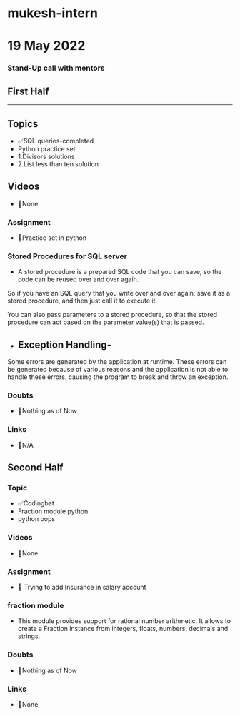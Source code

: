 # mukesh-intern

# 19 May 2022
### Stand-Up call with mentors

## First Half
********
## Topics
- ✅SQL queries-completed
- Python practice set
- 1.Divisors solutions
- 2.List less than ten solution

## Videos

- 🚫None

### Assignment

- 🔄Practice set in python
 ### Stored Procedures for SQL server
- A stored procedure is a prepared SQL code that you can save, so the code can be reused over and over again.

So if you have an SQL query that you write over and over again, save it as a stored procedure, and then just call it to execute it.

You can also pass parameters to a stored procedure, so that the stored procedure can act based on the parameter value(s) that 
is passed.

- ## Exception Handling-
 Some errors are generated by the application at runtime. These errors can be generated because of various reasons and the application is not able to handle these errors, causing the program to break and throw an exception.



### Doubts

- 🚫Nothing as of Now

### Links

- 🚫N/A

## Second Half
### Topic
- ✅Codingbat 
- Fraction module python
- python oops
### Videos

- 🚫None

### Assignment 
- 🔄 Trying to add Insurance in salary account
### fraction module
- This module provides support for rational number arithmetic. It allows to create a Fraction instance from integers, floats, numbers, decimals and strings.  

### Doubts

- 🚫Nothing as of Now

### Links

- 🚫None